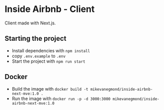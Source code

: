 # Inside Airbnb - Client
Client made with Next.js.

## Starting the project
* Install dependencies with ``npm install``
* copy ``.env.example`` to ``.env``
* Start the project with ``npm run start``

## Docker
* Build the image with ``docker build -t mikevanegmond/inside-airbnb-next-mve:1.0 .``
* Run the image with ``docker run -p -d 3000:3000 mikevanegmond/inside-airbnb-next-mve:1.0``
